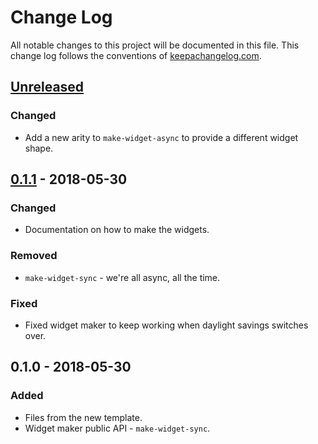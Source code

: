 # Change Log
All notable changes to this project will be documented in this file. This change log follows the conventions of [keepachangelog.com](http://keepachangelog.com/).

## [Unreleased]
### Changed
- Add a new arity to `make-widget-async` to provide a different widget shape.

## [0.1.1] - 2018-05-30
### Changed
- Documentation on how to make the widgets.

### Removed
- `make-widget-sync` - we're all async, all the time.

### Fixed
- Fixed widget maker to keep working when daylight savings switches over.

## 0.1.0 - 2018-05-30
### Added
- Files from the new template.
- Widget maker public API - `make-widget-sync`.

[Unreleased]: https://github.com/your-name/game-scheduler/compare/0.1.1...HEAD
[0.1.1]: https://github.com/your-name/game-scheduler/compare/0.1.0...0.1.1
